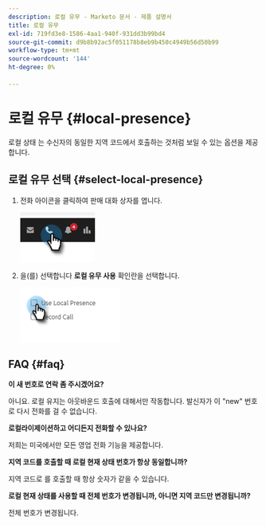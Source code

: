 ```yaml
---
description: 로컬 유무 - Marketo 문서 - 제품 설명서
title: 로컬 유무
exl-id: 719fd3e8-1586-4aa1-940f-931dd3b99bd4
source-git-commit: d9b8b92ac5f051178b8eb9b450c4949b56d50b99
workflow-type: tm+mt
source-wordcount: '144'
ht-degree: 0%

---
```


# 로컬 유무 {#local-presence}

로컬 상태 는 수신자의 동일한 지역 코드에서 호출하는 것처럼 보일 수 있는 옵션을 제공합니다.

## 로컬 유무 선택 {#select-local-presence}

1. 전화 아이콘을 클릭하여 판매 대화 상자를 엽니다.

   ![](assets/local-presence-1.png)

1. 을(를) 선택합니다 **로컬 유무 사용** 확인란을 선택합니다.

   ![](assets/local-presence-2.png)

## FAQ {#faq}

**이 새 번호로 연락 좀 주시겠어요?**

아니요. 로컬 유지는 아웃바운드 호출에 대해서만 작동합니다. 발신자가 이 &quot;new&quot; 번호로 다시 전화를 걸 수 없습니다.

**로컬라이제이션하고 어디든지 전화할 수 있나요?**

저희는 미국에서만 모든 영업 전화 기능을 제공합니다.

**지역 코드를 호출할 때 로컬 현재 상태 번호가 항상 동일합니까?**

지역 코드로 를 호출할 때 항상 숫자가 같을 수 있습니다.

**로컬 현재 상태를 사용할 때 전체 번호가 변경됩니까, 아니면 지역 코드만 변경됩니까?**

전체 번호가 변경됩니다.
